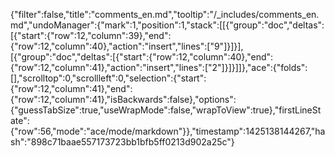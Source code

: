 {"filter":false,"title":"comments_en.md","tooltip":"/_includes/comments_en.md","undoManager":{"mark":1,"position":1,"stack":[[{"group":"doc","deltas":[{"start":{"row":12,"column":39},"end":{"row":12,"column":40},"action":"insert","lines":["9"]}]}],[{"group":"doc","deltas":[{"start":{"row":12,"column":40},"end":{"row":12,"column":41},"action":"insert","lines":["2"]}]}]]},"ace":{"folds":[],"scrolltop":0,"scrollleft":0,"selection":{"start":{"row":12,"column":41},"end":{"row":12,"column":41},"isBackwards":false},"options":{"guessTabSize":true,"useWrapMode":false,"wrapToView":true},"firstLineState":{"row":56,"mode":"ace/mode/markdown"}},"timestamp":1425138144267,"hash":"898c71baae557173723bb1bfb5ff0213d902a25c"}